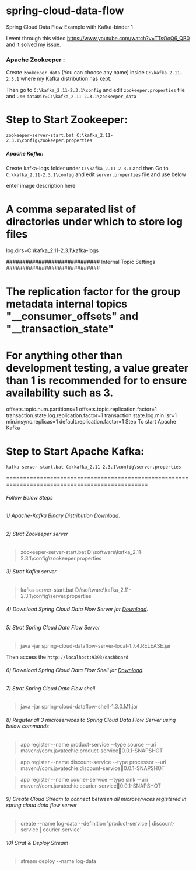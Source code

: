 # spring-cloud-data-flow
Spring Cloud Data Flow Example with Kafka-binder 1

I went through this video https://www.youtube.com/watch?v=TTsOoQ6_QB0 and it solved my issue.

### Apache Zookeeper :

Create `zookeeper_data` (You can choose any name) inside `C:\kafka_2.11-2.3.1` where my Kafka distribution has kept.

Then go to `C:\kafka_2.11-2.3.1\config` and edit `zookeeper.properties` file and use `dataDir=C:\kafka_2.11-2.3.1\zookeeper_data`

# Step to Start Zookeeper:

`zookeeper-server-start.bat C:\kafka_2.11-2.3.1\config\zookeeper.properties`

##### Apache Kafka: 

Create kafka-logs folder under `C:\kafka_2.11-2.3.1` and then Go to `C:\kafka_2.11-2.3.1\config` and edit `server.properties` file and use below

enter image description here

# A comma separated list of directories under which to store log files
log.dirs=C:\kafka_2.11-2.3.1\kafka-logs

############################# Internal Topic Settings  #############################
# The replication factor for the group metadata internal topics "__consumer_offsets" and "__transaction_state"
# For anything other than development testing, a value greater than 1 is recommended for to ensure availability such as 3.
offsets.topic.num.partitions=1
offsets.topic.replication.factor=1
transaction.state.log.replication.factor=1
transaction.state.log.min.isr=1
min.insync.replicas=1
default.replication.factor=1
Step To start Apache Kafka


# Step to Start Apache Kafka:

`kafka-server-start.bat C:\kafka_2.11-2.3.1\config\server.properties`



================================================================================================
###### Follow Below Steps

###### 1) Apache-Kafka Binary Distribution [Download](http://apachemirror.wuchna.com/kafka/2.3.1/kafka_2.11-2.3.1.tgz).

###### 2) Strat Zookeeper server
> zookeeper-server-start.bat D:\software\kafka_2.11-2.3.1\config\zookeeper.properties

###### 3) Strat Kafka server 
> kafka-server-start.bat D:\software\kafka_2.11-2.3.1\config\server.properties

###### 4) Download Spring Cloud Data Flow Server jar [Download](https://repo.spring.io/milestone/org/springframework/cloud/spring-cloud-dataflow-server-local/1.7.4.RELEASE/spring-cloud-dataflow-server-local-1.7.4.RELEASE.jar).

###### 5) Strat Spring Cloud Data Flow Server 
> java -jar spring-cloud-dataflow-server-local-1.7.4.RELEASE.jar

Then access the  `http://localhost:9393/dashboard`

###### 6) Download Spring Cloud Data Flow Shell jar [Download](http://repo.spring.io/milestone/org/springframework/cloud/spring-cloud-dataflow-shell/1.3.0.M1/spring-cloud-dataflow-shell-1.3.0.M1.jar).

###### 7) Strat Spring Cloud Data Flow shell 
> java -jar spring-cloud-dataflow-shell-1.3.0.M1.jar

###### 8) Register all 3 microservices to Spring Cloud Data Flow Server using below commands
> app register --name product-service --type source --uri maven://com.javatechie:product-service:jar:0.0.1-SNAPSHOT

> app register --name discount-service --type processor --uri maven://com.javatechie:discount-service:jar:0.0.1-SNAPSHOT

> app register --name courier-service --type sink --uri maven://com.javatechie:courier-service:jar:0.0.1-SNAPSHOT

###### 9) Create Cloud Stream to connect between all microservices registered in spring cloud data flow server
> create --name log-data --definition 'product-service | discount-service | courier-service'

###### 10) Strat & Deploy Stream 
> stream deploy --name log-data
